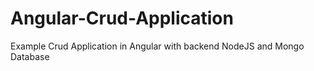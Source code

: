 # Angular-Crud-Application
Example Crud Application in Angular with backend NodeJS and Mongo Database 
